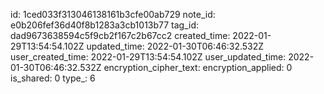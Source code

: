 id: 1ced033f313046138161b3cfe00ab729
note_id: e0b206fef36d40f8b1283a3cb1013b77
tag_id: dad9673638594c5f9cb2f167c2b67cc2
created_time: 2022-01-29T13:54:54.102Z
updated_time: 2022-01-30T06:46:32.532Z
user_created_time: 2022-01-29T13:54:54.102Z
user_updated_time: 2022-01-30T06:46:32.532Z
encryption_cipher_text: 
encryption_applied: 0
is_shared: 0
type_: 6